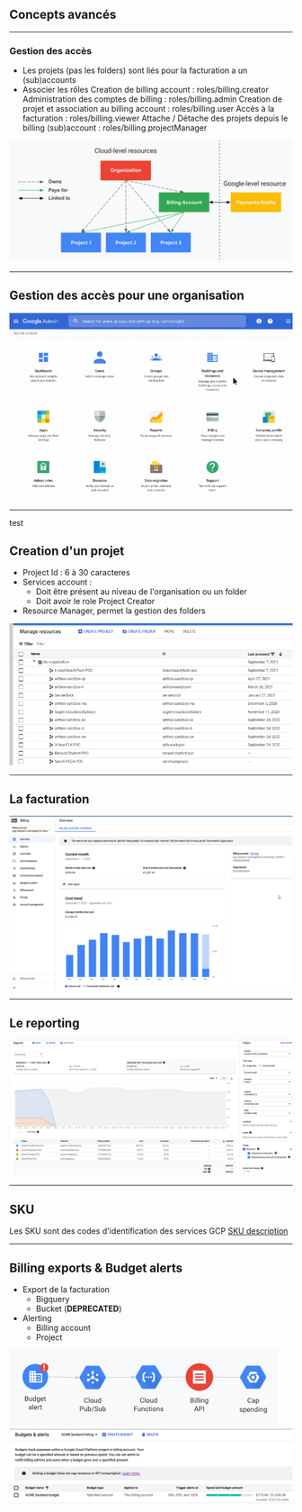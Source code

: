 ## Concepts avancés

----

### Gestion des accès
* Les projets (pas les folders) sont liés pour la facturation a un (sub)accounts
* Associer les rôles 
	Creation de billing account : roles/billing.creator
	Administration des comptes de billing : roles/billing.admin
	Creation de projet et association au billing account : roles/billing.user
	Accès à la facturation : roles/billing.viewer
	Attache / Détache des projets depuis le billing (sub)account : roles/billing.projectManager
	
<img src="img/access-control-org.png" style="background:none; border:none; box-shadow:none;"/>

----

## Gestion des accès pour une organisation
<img src="img/console-admin.png" style="background:none; border:none; box-shadow:none;"/>

----

test
## Creation d'un projet
* Project Id : 6 à 30 caracteres
* Services account :
	* Doit être présent au niveau de l'organisation ou un folder
	* Doit avoir le role Project Creator
* Resource Manager, permet la gestion des folders 

<img src="img/manage-resources.png" style="background:none; border:none; box-shadow:none;"/>

----

## La facturation
<img src="img/billing-gcp.png" style="background:none; border:none; box-shadow:none;"/>

----

## Le reporting
<img src="img/billing-gcp2.png" style="background:none; border:none; box-shadow:none;"/>

----

## SKU
Les SKU sont des codes d'identification des services GCP
<a href="https://cloud.google.com/skus/legacy-ids">SKU description</a>

----

## Billing exports & Budget alerts
* Export de la facturation 
	* Bigquery
	* Bucket (<b>DEPRECATED</b>)
* Alerting
	* Billing account
	* Project

<img src="img/gcp-alerting.png" style="background:none; border:none; box-shadow:none;"/>
<img src="img/gcp-alerting2.png" style="background:none; border:none; box-shadow:none;"/>

